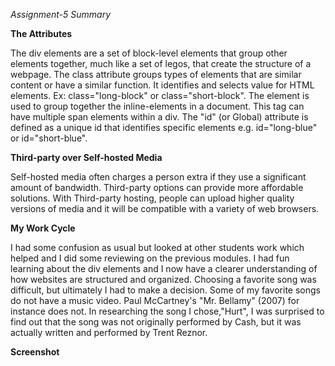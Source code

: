 *Assignment-5 Summary*

**The Attributes**

The div elements are a set of block-level elements that group other elements together, much like a set of legos, that create the structure of a webpage. The class attribute groups types of elements that are similar content or have a similar function. It identifies and selects value for HTML elements. Ex: class="long-block" or class="short-block".
The <span> element is used to group together the inline-elements in a document. This tag can have multiple span elements within a div.
The "id" (or Global) attribute is defined as a unique id that identifies specific elements e.g. id="long-blue" or id="short-blue".

**Third-party over Self-hosted Media**

Self-hosted media often charges a person extra if they use a significant amount of bandwidth. Third-party options can provide more affordable solutions. With Third-party hosting, people can upload higher quality versions of media and it will be compatible with a variety of web browsers.

**My Work Cycle**

I had some confusion as usual but looked at other students work which helped and I did some reviewing on the previous modules. I had fun learning about the div elements and I now have a clearer understanding of how websites are structured and organized. Choosing a favorite song was difficult, but ultimately I had to make a decision. Some of my favorite songs do not have a music video. Paul McCartney's "Mr. Bellamy" (2007) for instance does not. In researching the song I chose,"Hurt", I was surprised to find out that the song was not originally performed by Cash, but it was actually written and performed by Trent Reznor.

**Screenshot**
